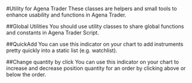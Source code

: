 #Utility for Agena Trader
These classes are helpers and small tools to enhance usability and functions in Agena Trader.

##Global Utilities
You should use utility classes to share global functions and constants in Agena Trader Script.

##QuickAdd 
You can use this indicator on your chart to add instruments pretty quickly into a static list (e.g. watchlist).

##Change quantity by click
You can use this indicator on your chart to increase and decrease position quantity for an order by clicking above or below the order.